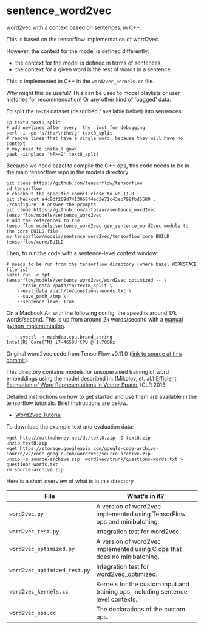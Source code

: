 # sentence_word2vec
word2vec with a context based on sentences, in C++.

This is based on the tensorflow implementation of word2vec.

However, the context for the model is defined differently:

* the context for the model is defined in terms of sentences.
* the context for a given word is the rest of words in a sentence.

This is implemented in C++ in the `word2vec_kernels.cc` file.

Why might this be useful? This can be used to model playlists or
user histories for recommendation! Or any other kind of 'bagged' data.

To split the `text8` dataset (described / available below) into sentences:
```
cp text8 text8_split
# add newlines after every 'the' just for debugging
perl -i -pe 's/the/\nthe/g' text8_split
# remove lines that have a single word, because they will have no context
# may need to install gawk
gawk -iinplace 'NF>=2' text8_split
```

Because we need bazel to compile the C++ ops, this code needs to be in the main tensorflow repo in the models directory.
```
git clone https://github.com/tensorflow/tensorflow
cd tensorflow
# checkout the specific commit close to v0.11.0
git checkout a4c8df209d7413068f4ed3e71c43eb798fbd5580 .
./configure  # answer the prompts
git clone https://github.com/altosaar/sentence_word2vec tensorflow/models/sentence_word2vec
# add the references to the tensorflow.models.sentence_word2vec.gen_sentence_word2vec module to the core BUILD file
mv tensorflow/models/sentence_word2vec/tensorflow_core_BUILD tensorflow/core/BUILD
```

Then, to run the code with a sentence-level context window:
```
# needs to be run from the tensorflow directory (where bazel WORKSPACE file is)
bazel run -c opt tensorflow/models/sentence_word2vec/word2vec_optimized -- \
    --train_data /path/to/text8_split \
    --eval_data /path/to/questions-words.txt \
    --save_path /tmp \
    --sentence_level True
```

On a Macbook Air with the following config, the speed is around 17k words/second. This is up from around 2k words/second with a [manual python implementation](https://github.com/altosaar/scirec).
```
➜  ~ sysctl -n machdep.cpu.brand_string
Intel(R) Core(TM) i7-4650U CPU @ 1.70GHz
```

Original word2vec code from TensorFlow v0.11.0 ([link to source at this commit](https://github.com/tensorflow/tensorflow/tree/v0.11.0/tensorflow/models/embedding)).

This directory contains models for unsupervised training of word embeddings
using the model described in:
(Mikolov, et. al.) [Efficient Estimation of Word Representations in Vector Space](http://arxiv.org/abs/1301.3781),
ICLR 2013.

Detailed instructions on how to get started and use them are available in the
tensorflow tutorials. Brief instructions are below.

* [Word2Vec Tutorial](http://tensorflow.org/tutorials/word2vec/index.md)

To download the example text and evaluation data:

```shell
wget http://mattmahoney.net/dc/text8.zip -O text8.zip
unzip text8.zip
wget https://storage.googleapis.com/google-code-archive-source/v2/code.google.com/word2vec/source-archive.zip
unzip -p source-archive.zip  word2vec/trunk/questions-words.txt > questions-words.txt
rm source-archive.zip
```
Here is a short overview of what is in this directory.

File | What's in it?
--- | ---
`word2vec.py` | A version of word2vec implemented using TensorFlow ops and minibatching.
`word2vec_test.py` | Integration test for word2vec.
`word2vec_optimized.py` | A version of word2vec implemented using C ops that does no minibatching.
`word2vec_optimized_test.py` | Integration test for word2vec_optimized.
`word2vec_kernels.cc` | Kernels for the custom input and training ops, including sentence-level contexts.
`word2vec_ops.cc` | The declarations of the custom ops.
